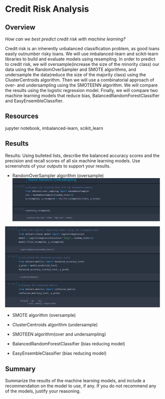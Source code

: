 # Credit Risk Analysis










## Overview

*How can we best predict credit risk with machine learning?* 

Credit risk is an inherently unbalanced classification problem, as good loans easily outnumber risky loans.   We will use imbalanced-learn and scikit-learn libraries to build and evaluate models using resampling. In order to predict to credit risk, we will oversample(increase the size of the minority class) our data using the RandomOverSampler and SMOTE algorithms, and undersample the data(reduce the size of the majority class) using the ClusterCentroids algorithm. Then we will use a combinatorial approach of over- and undersampling using the SMOTEENN algorithm. We will compare the results using the logistic regression model. Finally, we will compare two machine learning models that reduce bias, BalancedRandomForestClassifier and EasyEnsembleClassifier. 


## Resources
jupyter notebook, imbalanced-learn, scikit_learn  

## Results
Results: Using bulleted lists, describe the balanced accuracy scores and the precision and recall scores of all six machine learning models. Use screenshots of your outputs to support your results.

- RandomOverSampler algorithm (oversample) 
![Random  Random Over Sample](./analysis/randomoversampler.png)

![Results random over sample](./analysis/results_randomoversampler.png)


- SMOTE algorithm (oversample)

- ClusterCentroids algorithm (undersample)

- SMOTEEN algorithm(over and undersampling)

- BalancedRandomForestClassifier (bias reducing model)

- EasyEnsembleClassifier (bias reducing model)

## Summary
 Summarize the results of the machine learning models, and include a recommendation on the model to use, if any. If you do not recommend any of the models, justify your reasoning.
